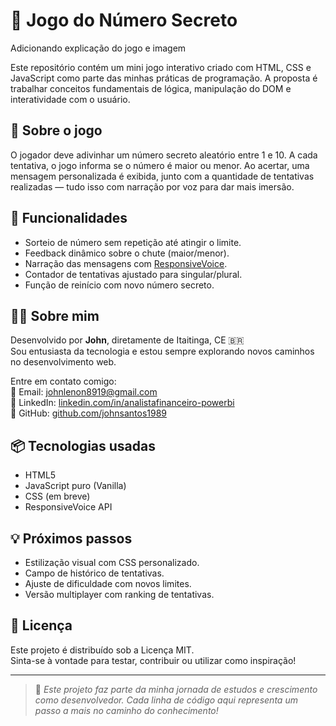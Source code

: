 # 🎯 Jogo do Número Secreto
Adicionando explicação do jogo e imagem

Este repositório contém um mini jogo interativo criado com HTML, CSS e JavaScript como parte das minhas práticas de programação. A proposta é trabalhar conceitos fundamentais de lógica, manipulação do DOM e interatividade com o usuário.

## 🧠 Sobre o jogo

O jogador deve adivinhar um número secreto aleatório entre 1 e 10. A cada tentativa, o jogo informa se o número é maior ou menor. Ao acertar, uma mensagem personalizada é exibida, junto com a quantidade de tentativas realizadas — tudo isso com narração por voz para dar mais imersão.

## 🚀 Funcionalidades

- Sorteio de número sem repetição até atingir o limite.
- Feedback dinâmico sobre o chute (maior/menor).
- Narração das mensagens com [ResponsiveVoice](https://responsivevoice.org).
- Contador de tentativas ajustado para singular/plural.
- Função de reinício com novo número secreto.

## 👨‍💻 Sobre mim

Desenvolvido por **John**, diretamente de Itaitinga, CE 🇧🇷  
Sou entusiasta da tecnologia e estou sempre explorando novos caminhos no desenvolvimento web.

Entre em contato comigo:  
📧 Email: [johnlenon8919@gmail.com](mailto:johnlenon8919@gmail.com)  
🔗 LinkedIn: [linkedin.com/in/analistafinanceiro-powerbi](https://www.linkedin.com/in/analistafinanceiro-powerbi)  
🐙 GitHub: [github.com/johnsantos1989](https://github.com/johnsantos1989)

## 📦 Tecnologias usadas

- HTML5  
- JavaScript puro (Vanilla)  
- CSS (em breve)  
- ResponsiveVoice API

## 💡 Próximos passos

- Estilização visual com CSS personalizado.
- Campo de histórico de tentativas.
- Ajuste de dificuldade com novos limites.
- Versão multiplayer com ranking de tentativas.

## 📄 Licença

Este projeto é distribuído sob a Licença MIT.  
Sinta-se à vontade para testar, contribuir ou utilizar como inspiração!

---

> 📘 *Este projeto faz parte da minha jornada de estudos e crescimento como desenvolvedor. Cada linha de código aqui representa um passo a mais no caminho do conhecimento!*
